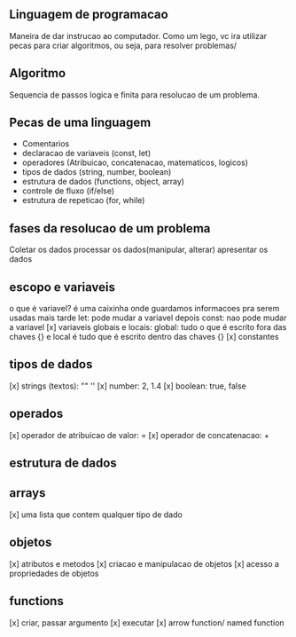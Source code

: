 ## Linguagem de programacao
Maneira de dar instrucao ao computador. Como um lego, vc ira utilizar pecas para criar algoritmos, ou seja, para resolver problemas/

## Algoritmo
Sequencia de passos logica e finita para resolucao de um problema.

## Pecas de uma linguagem
- Comentarios
- declaracao de variaveis (const, let)
- operadores (Atribuicao, concatenacao, matematicos, logicos)
- tipos de dados (string, number, boolean) 
- estrutura de dados (functions, object, array)
- controle de fluxo (if/else)
- estrutura de repeticao (for, while)

## fases da resolucao de um problema
Coletar os dados
processar os dados(manipular, alterar)
apresentar os dados

## escopo e variaveis
o que é variavel? é uma caixinha onde guardamos informacoes pra serem usadas mais tarde
let: pode mudar a variavel depois
const: nao pode mudar a variavel
[x] variaveis globais e locais: global: tudo o que é escrito fora das chaves {} e local é tudo que é escrito dentro das chaves {}
[x] constantes

## tipos de dados
[x] strings (textos): "" '' 
[x] number: 2, 1.4
[x] boolean: true, false

## operados
[x] operador de atribuicao de valor: =
[x] operador de concatenacao: +

## estrutura de dados

## arrays
[x] uma lista que contem qualquer tipo de dado

## objetos
[x] atributos e metodos
[x] criacao e manipulacao de objetos
[x] acesso a propriedades de objetos

## functions
[x] criar, passar argumento
[x] executar
[x] arrow function/ named function